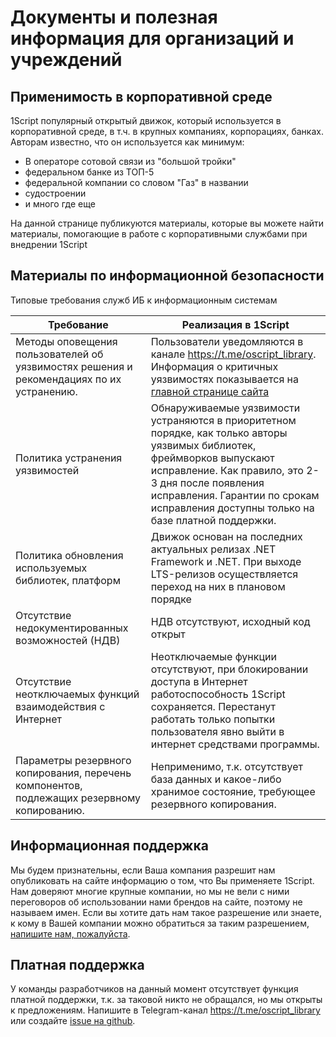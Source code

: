 # Документы и полезная информация для организаций и учреждений

## Применимость в корпоративной среде

1Script популярный открытый движок, который используется в корпоративной среде, в т.ч. в крупных компаниях, корпорациях, банках. Авторам известно, что он используется как минимум:

* В операторе сотовой связи из "большой тройки"
* федеральном банке из ТОП-5
* федеральной компании со словом "Газ" в названии
* судостроении
* и много где еще

На данной странице публикуются материалы, которые вы можете найти материалы, помогающие в работе с корпоративными службами при внедрении 1Script

## Материалы по информационной безопасности

Типовые требования служб ИБ к информационным системам

|Требование|Реализация в 1Script|
|-|-|
|Методы оповещения пользователей об уязвимостях решения и рекомендациях по их устранению.|Пользователи уведомляются в канале https://t.me/oscript_library. Информация о критичных уязвимостях показывается на [главной странице сайта](https://oscript.io) |
|Политика устранения уязвимостей|Обнаруживаемые уязвимости устраняются в приоритетном порядке, как только авторы уязвимых библиотек, фреймворков выпускают исправление. Как правило, это 2-3 дня после появления исправления. Гарантии по срокам исправления доступны только на базе платной поддержки.|
|Политика обновления используемых библиотек, платформ|Движок основан на последних актуальных релизах .NET Framework и .NET. При выходе LTS-релизов осуществляется переход на них в плановом порядке|
|Отсутствие недокументированных возможностей (НДВ)|НДВ отсутствуют, исходный код открыт|
|Отсутствие неотключаемых функций взаимодействия с Интернет|Неотключаемые функции отсутствуют, при блокировании доступа в Интернет работоспособность 1Script сохраняется. Перестанут работать только попытки пользователя явно выйти в интернет средствами программы.|
|Параметры резервного копирования, перечень компонентов, подлежащих резервному копированию.|Неприменимо, т.к. отсутствует база данных и какое-либо хранимое состояние, требующее резервного копирования.|

## Информационная поддержка

Мы будем признательны, если Ваша компания разрешит нам опубликовать на сайте информацию о том, что Вы применяете 1Script. Нам доверяют многие крупные компании, но мы не вели с ними переговоров об использовании нами брендов на сайте, поэтому не называем имен. Если вы хотите дать нам такое разрешение или знаете, к кому в Вашей компании можно обратиться за таким разрешением, [напишите нам, пожалуйста](https://t.me/oscript_library).

## Платная поддержка

У команды разработчиков на данный момент отсутствует функция платной поддержки, т.к. за таковой никто не обращался, но мы открыты к предложениям. Напишите в Telegram-канал https://t.me/oscript_library или создайте [issue на github](https://github.com/EvilBeaver/OneScript/issues).
